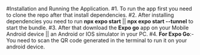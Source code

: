 #Installation and Running the Application.
#1. To run the app first you need to clone the repo after that install dependencies.
#2. After installing dependencies you need to run **npx expo start** || **npx expo start --tunnel** to start the bundle.
#3. After that download the **Expo go** app on your Mobile Android device || an Android or IOS simulator in your PC.
#4. **For Expo Go**:- You need to scan the QR code generated in the terminal to run it on your android device. 
